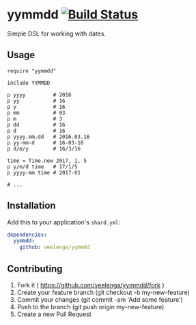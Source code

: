 # yymmdd [![Build Status](https://travis-ci.org/veelenga/yymmdd.svg?branch=master)](https://travis-ci.org/veelenga/yymmdd)

Simple DSL for working with dates.

## Usage

```crystal
require "yymmdd"

include YYMMDD

p yyyy         # 2016
p yy           # 16
p y            # 16
p mm           # 03
p m            # 3
p dd           # 16
p d            # 16
p yyyy.mm.dd   # 2016.03.16
p yy-mm-d      # 16-03-16
p d/m/y        # 16/3/16

time = Time.new 2017, 1, 5
p y/m/d time   # 17/1/5
p yyyy-mm time # 2017-01

# ...

```

## Installation

Add this to your application's `shard.yml`:

```yaml
dependencies:
  yymmdd:
    github: veelenga/yymmdd
```

## Contributing

1. Fork it ( https://github.com/veelenga/yymmdd/fork )
2. Create your feature branch (git checkout -b my-new-feature)
3. Commit your changes (git commit -am 'Add some feature')
4. Push to the branch (git push origin my-new-feature)
5. Create a new Pull Request
